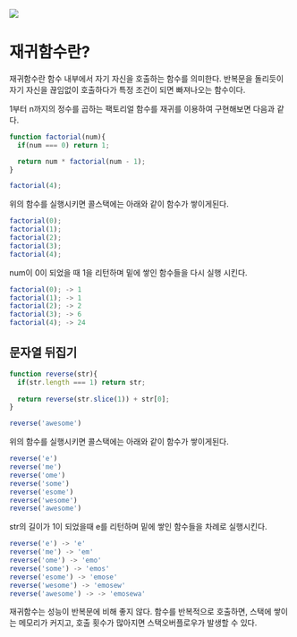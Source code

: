 ![](https://wayhome25.github.io/assets/post-img/cs/sum.png)
# 재귀함수란?

재귀함수란 함수 내부에서 자기 자신을 호출하는 함수를 의미한다. 
반복문을 돌리듯이 자기 자신을 끊임없이 호출하다가 특정 조건이 되면 빠져나오는 함수이다.

1부터 n까지의 정수를 곱하는 팩토리얼 함수를 재귀를 이용하여 구현해보면 다음과 같다.

```javascript
function factorial(num){
  if(num === 0) return 1;

  return num * factorial(num - 1);
}

factorial(4);
```

위의 함수를 실행시키면 콜스택에는 아래와 같이 함수가 쌓이게된다.
```javascript
factorial(0);
factorial(1);
factorial(2);
factorial(3);
factorial(4);
```
num이 0이 되었을 때 1을 리턴하며 밑에 쌓인 함수들을 다시 실행 시킨다.
```javascript
factorial(0); -> 1
factorial(1); -> 1
factorial(2); -> 2
factorial(3); -> 6
factorial(4); -> 24
```

## 문자열 뒤집기
```javascript
function reverse(str){
  if(str.length === 1) return str;
  
  return reverse(str.slice(1)) + str[0];
}

reverse('awesome')
```
위의 함수를 실행시키면 콜스택에는 아래와 같이 함수가 쌓이게된다.
```javascript
reverse('e') 
reverse('me') 
reverse('ome') 
reverse('some') 
reverse('esome') 
reverse('wesome') 
reverse('awesome') 
```
str의 길이가 1이 되었을때 e를 리턴하며 밑에 쌓인 함수들을 차례로 실행시킨다.
```javascript
reverse('e') -> 'e'
reverse('me') -> 'em'
reverse('ome') -> 'emo'
reverse('some') -> 'emos'
reverse('esome') -> 'emose'
reverse('wesome') -> 'emosew'
reverse('awesome') -> -> 'emosewa'
```

재귀함수는 성능이 반복문에 비해 좋지 않다.
함수를 반복적으로 호출하면, 스택에 쌓이는 메모리가 커지고, 호출 횟수가 많아지면 스택오버플로우가 발생할 수 있다.
